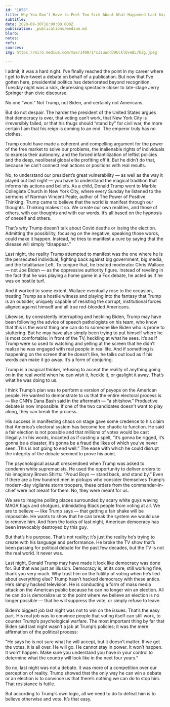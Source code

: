 ```yaml
---
id: "1058"
title: Why You Don’t Have to Feel Too Sick About What Happened Last Night
subtitle: 
date: 2020-09-30T16:00:00.000Z
publication: _publications/medium.md
blurb: 
notes: 
refs: 
sources: 
img: https://miro.medium.com/max/1400/1*cZzuwnd7AUcklDveBL7kZg.jpeg

---
```

I admit, it was a hard night. I’ve finally reached the point in my career where I get to live-tweet a debate on behalf of a publication. But now that I’ve gotten here, presidential politics has deteriorated beyond recognition. Tuesday night was a sick, depressing spectacle closer to late-stage Jerry Springer than civic discourse.

No one “won.” Not Trump, not Biden, and certainly not Americans.

But do not despair. The harder the president of the United States argues that democracy is over, that voting can’t work, that New York City is irreversibly failed, or that his thugs should “stand by” for civil war, the more certain I am that his reign is coming to an end. The emperor truly has no clothes.

Trump could have made a coherent and compelling argument for the power of the free market to solve our problems, the inalienable rights of individuals to express their autonomy, and the forced infantilization of leftist policies and the deep, neoliberal global elite profiting off it. But he didn’t do that, because he can’t connect real actions or positions with real results.

No, to understand our president’s great vulnerability — as well as the way it played out last night — you have to understand the magical tradition that informs his actions and beliefs. As a child, Donald Trump went to Marble Collegiate Church in New York City, where every Sunday he listened to the sermons of Norman Vincent Peale, author of The Power of Positive Thinking. Trump came to believe that the world is manifest through our thoughts. Thinking makes it so. We create our own realities, and those of others, with our thoughts and with our words. It’s all based on the hypnosis of oneself and others.

That’s why Trump doesn’t talk about Covid deaths or losing the election. Admitting the possibility, focusing on the negative, speaking those words, could make it happen. Instead, he tries to manifest a cure by saying that the disease will simply “disappear.”

Last night, the reality Trump attempted to manifest was the one where he is the persecuted individual, fighting back against big government, big media, and the totalitarian Left. To conjure that, he treated moderator Chris Wallace — not Joe Biden — as the oppressive authority figure. Instead of reveling in the fact that he was playing a home game in a Fox debate, he acted as if he was on hostile turf.

And it worked to some extent. Wallace eventually rose to the occasion, treating Trump as a hostile witness and playing into the fantasy that Trump is an outsider, uniquely capable of resisting the corrupt, institutional forces aligned against himself and all true red-blooded Americans.

Likewise, by consistently interrupting and heckling Biden, Trump may have been following the advice of speech pathologists on his team, who know that this is the worst thing one can do to someone like Biden who is prone to stuttering. But he may have also simply been trying to put himself where he is most comfortable: in front of the TV, heckling at what he sees. It’s as if Trump were so used to watching and yelling at the screen that he didn’t realize he was engaged with real people in real life. And if something is happening on the screen that he doesn’t like, he talks out loud as if his words can make it go away. It’s a form of conjuring.

Trump is a magical thinker, refusing to accept the reality of anything going on in the real world when he can wish it, heckle it, or gaslight it away. That’s what he was doing to us.

I think Trump’s plan was to perform a version of psyops on the American people. He wanted to demonstrate to us that the entire electoral process is — like CNN’s Dana Bash said in the aftermath — “a shitshow.” Productive debate is now impossible. If one of the two candidates doesn’t want to play along, they can break the process.

His success in manifesting chaos on stage gave some credence to his claim that America’s electoral system has become too chaotic to function. He said a fair election is not possible and that millions of votes would be cast illegally. In his words, incanted as if casting a spell, “it’s gonna be rigged, it’s gonna be a disaster, it’s gonna be a fraud the likes of which you’ve never seen. This is not going to end well.” The ease with which he could disrupt the integrity of the debate seemed to prove his point.

The psychological assault crescendoed when Trump was asked to condemn white supremacists. He used the opportunity to deliver orders to his imaginary Brown Shirts: “Proud Boys — stand back, and stand by.” Even if there are a few hundred men in pickups who consider themselves Trump’s modern-day vigilante storm troopers, these orders from the commander-in-chief were not meant for them. No, they were meant for us.

We are to imagine polling places surrounded by scary white guys waving MAGA flags and shotguns, intimidating Black people from voting at all. We are to believe — like Trump says — that getting a fair shake will be impossible. He wants to show that he can break the system we would use to remove him.
And from the looks of last night, American democracy has been irrevocably destroyed by this guy.

But that’s his purpose. That’s not reality; it’s just the reality he’s trying to create with his language and performance. He broke the TV show that’s been passing for political debate for the past few decades, but the TV is not the real world. It never was.

Last night, Donald Trump may have made it look like democracy was done for. But that was just an illusion. Democracy is, at its core, still working fine, thank you very much. Why trust him on the futility of voting when he’s lied about everything else? Trump hasn’t hacked democracy with these antics. He’s simply hacked television. He is conducting a form of mass media attack on the American public because he can no longer win an election. All he can do is demoralize us to the point where we believe an election is no longer possible — that he will suppress the vote, or simply refuse to leave.

Biden’s biggest job last night was not to win on the issues. That’s the easy part. His real job was to convince people that voting itself can still work, to counter Trump’s psychological warfare. The most important thing by far that Biden said last night wasn’t a jab at Trump’s policies; it was the mere affirmation of the political process:

"He says he is not sure what he will accept, but it doesn’t matter. If we get the votes, it is all over. He will go. He cannot stay in power. It won’t happen. It won’t happen. Make sure you understand you have in your control to determine what the country will look like in the next four years."

So no, last night was not a debate. It was more of a competition over our perception of reality. Trump showed that the only way he can win a debate or an election is to convince us that there’s nothing we can do to stop him. That resistance is futile.

But according to Trump’s own logic, all we need to do to defeat him is to believe otherwise and vote. It’s that easy.